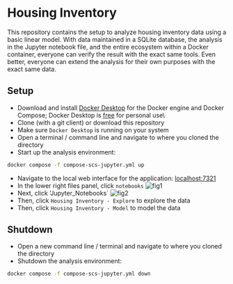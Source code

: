 # Housing Inventory 
This repository contains the setup to analyze housing inventory data using a basic linear model. With data maintained in a SQLite database, the analysis in the Jupyter notebook file, and the entire ecosystem within a Docker container, everyone can verify the result with the exact same tools. Even better, everyone can extend the analysis for their own purposes with the exact same data.

## Setup  
-   Download and install [Docker Desktop](https://www.docker.com/products/docker-desktop/) for the Docker engine and Docker Compose; Docker Desktop is [free](https://www.docker.com/pricing/) for personal use\
-   Clone (with a git client) or download this repository
-   Make sure `Docker Desktop` is running on your system
-   Open a terminal / command line and navigate to where you cloned the directory
-   Start up the analysis environment:

``` zsh
docker compose -f compose-scs-jupyter.yml up
```

-   Navigate to the local web interface for the application: [localhost:7321](http://localhost:7321)
-   In the lower right files panel, click `notebooks` ![fig1](./images/notebooks_ref.png)
-   Next, click 'Jupyter_Notebooks\` ![fig2](./images/R_Notebooks_ref.png)
-   Then, click `Housing Inventory - Explore` to explore the data
-   Then, click `Housing Inventory - Model` to model the data

## Shutdown  
-   Open a new command line / terminal and navigate to where you cloned the directory
-   Shutdown the analysis environment:

``` zsh
docker compose -f compose-scs-jupyter.yml down 
```